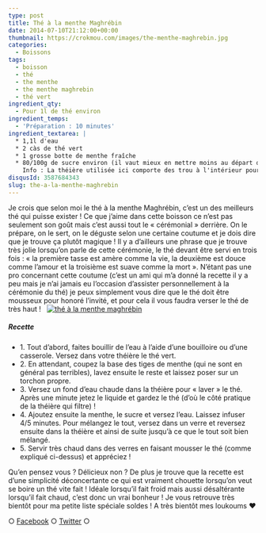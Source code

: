 ```yaml
---
type: post
title: Thé à la menthe Maghrébin
date: 2014-07-10T21:12:00+00:00
thumbnail: https://crokmou.com/images/the-menthe-maghrebin.jpg
categories:
  - Boissons
tags:
  - boisson
  - thé
  - the menthe
  - the menthe maghrebin
  - thé vert
ingredient_qty:
  - Pour 1l de thé environ
ingredient_temps:
  - 'Préparation : 10 minutes'
ingredient_textarea: |
  * 1,1l d'eau
  * 2 càs de thé vert
  * 1 grosse botte de menthe fraîche
  * 80/100g de sucre environ (il vaut mieux en mettre moins au départ que de se retrouver avec une boisson imbuvable)
    Info : La théière utilisée ici comporte des trou à l'intérieur pour filtrer, si vous n'en avez pas munissez vous d'une boule à thé !
disqusId: 3587684343
slug: the-a-la-menthe-maghrebin
---
```


Je crois que selon moi le thé à la menthe Maghrébin, c’est un des meilleurs thé qui puisse exister ! Ce que j’aime dans cette boisson ce n’est pas seulement son goût mais c’est aussi tout le « cérémonial » derrière. On le prépare, on le sert, on le déguste selon une certaine coutume et je dois dire que je trouve ça plutôt magique ! Il y a d’ailleurs une phrase que je trouve très jolie lorsqu’on parle de cette cérémonie, le thé devant être servi en trois fois : « la première tasse est amère comme la vie, la deuxième est douce comme l’amour et la troisième est suave comme la mort ». N’étant pas une pro concernant cette coutume (c’est un ami qui m’a donné la recette il y a peu mais je n’ai jamais eu l’occasion d’assister personnellement à la cérémonie du thé) je peux simplement vous dire que le thé doit être mousseux pour honoré l’invité, et pour cela il vous faudra verser le thé de très haut !   [![thé à la menthe maghrébin](http://www.crokmou.com/wp-content/uploads/2015/03/the-menthe-maghrebin-1.jpg)](http://www.crokmou.com/wp-content/uploads/2015/03/the-menthe-maghrebin-1.jpg)

##### Recette

* 1\. Tout d’abord, faites bouillir de l’eau à l’aide d’une bouilloire ou d’une casserole. Versez dans votre théière le thé vert.
* 2\. En attendant, coupez la base des tiges de menthe (qui ne sont en général pas terribles), lavez ensuite le reste et laissez poser sur un torchon propre.
* 3\. Versez un fond d’eau chaude dans la théière pour « laver » le thé. Après une minute jetez le liquide et gardez le thé (d’où le côté pratique de la théière qui filtre) !
* 4\. Ajoutez ensuite la menthe, le sucre et versez l’eau. Laissez infuser 4/5 minutes. Pour mélangez le tout, versez dans un verre et reversez ensuite dans la théière et ainsi de suite jusqu’à ce que le tout soit bien mélangé.
* 5\. Servir très chaud dans des verres en faisant mousser le thé (comme expliqué ci-dessus) et appréciez !

Qu’en pensez vous ? Délicieux non ? De plus je trouve que la recette est d’une simplicité déconcertante ce qui est vraiment chouette lorsqu’on veut se boire un thé vite fait ! Idéale lorsqu’il fait froid mais aussi désaltérante lorsqu’il fait chaud, c’est donc un vrai bonheur ! Je vous retrouve très bientôt pour ma petite liste spéciale soldes ! A très bientôt mes loukoums ❤

○ [Facebook](https://www.facebook.com/crokmou.blog) ○ [Twitter](https://twitter.com/Crokmou) ○
